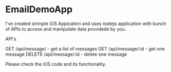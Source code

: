 # EmailDemoApp
I've created sinmple iOS Appication and uses nodejs application with bunch of APIs to access and manipulate data providede by you.

API's

GET /api/message/ - get a list of messages
GET /api/message/:id - get one message
DELETE /api/message/:id - delete one message

Please check the iOS code and its functionality.
